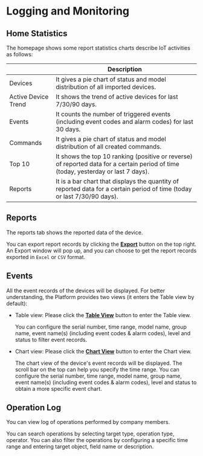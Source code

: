 # Logging and Monitoring

## Home Statistics

The homepage shows some report statistics charts describe IoT activities as follows:

|                     | Description                                                  |
| ------------------- | ------------------------------------------------------------ |
| Devices             | It gives a pie chart of status and model distribution of all imported devices. |
| Active Device Trend | It shows the trend of active devices for last 7/30/90 days.  |
| Events              | It counts the number of triggered events (including event codes and alarm codes) for last 30 days. |
| Commands            | It gives a pie chart of status and model distribution of all created commands. |
| Top 10              | It shows the top 10 ranking (positive or reverse) of reported data for a certain period of time (today, yesterday or last 7 days). |
| Reports             | It is a bar chart that displays the quantity of reported data for a certain period of time (today or last 7/30/90 days). |

## Reports

The reports tab shows the reported data of the device.

 You can export report records by clicking the **<u>Export</u>** button on the top right. An Export window will pop up, and you can choose to get the report records exported in `Excel` or `CSV` format.

## Events

All the event records of the devices will be displayed. For better understanding, the Platform provides two views (it enters the Table view by default):

- Table view: Please click the **<u>Table View</u>** button to enter the Table view.

  You can configure the serial number, time range, model name, group name, event name(s) (including event codes & alarm codes), level and status to filter event records.

- Chart view: Please click the **<u>Chart View</u>** button to enter the Chart view.

  The chart view of the device's event records will be displayed. The scroll bar on the top can help you specify the time range. You can configure the serial number, time range, model name, group name, event name(s) (including event codes & alarm codes), level and status to obtain a more specific event chart.

## Operation Log

You can view log of operations performed by company members.

You can search operations by selecting target type, operation type, operator. You can also filter the operations by configuring a specific time range and entering target object, field name or description.